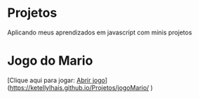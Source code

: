 # Projetos
Aplicando meus aprendizados em javascript com minis projetos

# Jogo do Mario
[Clique aqui para jogar: [Abrir jogo](https://seu-usuario.github.io//)](https://ketellylhais.github.io/Projetos/jogoMario/
)
